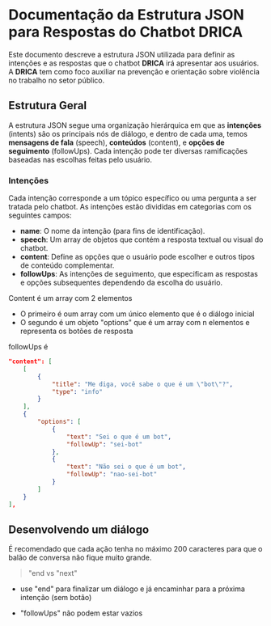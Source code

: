 # Documentação da Estrutura JSON para Respostas do Chatbot DRICA

Este documento descreve a estrutura JSON utilizada para definir as intenções e as respostas que o chatbot <strong>DRICA</strong> irá apresentar aos usuários. A <strong>DRICA</strong> tem como foco auxiliar na prevenção e orientação sobre violência no trabalho no setor público.

## Estrutura Geral
A estrutura JSON segue uma organização hierárquica em que as <strong>intenções</strong> (intents) são os
        principais nós de diálogo, e dentro de cada uma, temos <strong>mensagens de fala</strong> (speech),
        <strong>conteúdos</strong> (content), e <strong>opções de seguimento</strong> (followUps). Cada intenção pode
ter diversas ramificações baseadas nas escolhas feitas pelo usuário.

### Intenções
Cada intenção corresponde a um tópico específico ou uma pergunta a ser tratada pelo chatbot. As intenções estão
        divididas em categorias com os seguintes campos:
    <ul>
        <li><strong>name</strong>: O nome da intenção (para fins de identificação).</li>
        <li><strong>speech</strong>: Um array de objetos que contém a resposta textual ou visual do chatbot.</li>
        <li><strong>content</strong>: Define as opções que o usuário pode escolher e outros tipos de conteúdo
            complementar.</li>
        <li><strong>followUps</strong>: As intenções de seguimento, que especificam as respostas e opções subsequentes
            dependendo da escolha do usuário.</li>
    </ul>

Content é um array com 2 elementos
* O primeiro é oum array com um único elemento que é o diálogo inicial
* O segundo é um objeto "options" que é um array com n elementos e representa os botões de resposta


followUps é 



```json
"content": [
    [
        {
            "title": "Me diga, você sabe o que é um \"bot\"?",
            "type": "info"
        }
    ],
    {
        "options": [
            {
                "text": "Sei o que é um bot",
                "followUp": "sei-bot"
            },
            {
                "text": "Não sei o que é um bot",
                "followUp": "nao-sei-bot"
            }
        ]
    }
],
```


## Desenvolvendo um diálogo

É recomendado que cada ação tenha no máximo 200 caracteres para que o balão de conversa não fique muito grande.

> "end vs "next"
* use "end" para finalizar um diálogo e já encaminhar para a próxima intenção (sem botão)

* "followUps" não podem estar vazios